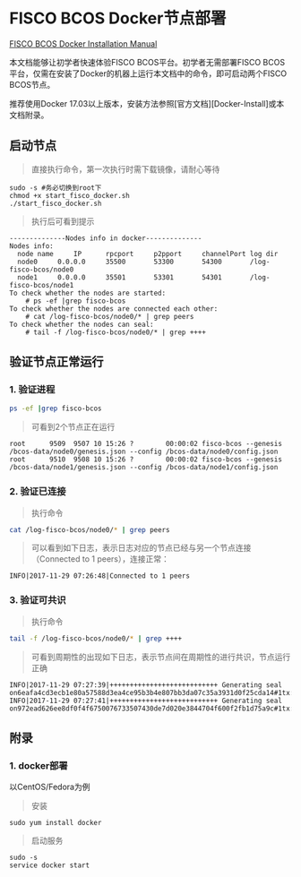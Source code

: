 # FISCO BCOS Docker节点部署

[FISCO BCOS Docker Installation Manual](README_EN.md)

本文档能够让初学者快速体验FISCO BCOS平台。初学者无需部署FISCO BCOS平台，仅需在安装了Docker的机器上运行本文档中的命令，即可启动两个FISCO BCOS节点。

推荐使用Docker 17.03以上版本，安装方法参照[官方文档][Docker-Install]或本文档附录。

## 启动节点

> 直接执行命令，第一次执行时需下载镜像，请耐心等待

```shell
sudo -s #务必切换到root下
chmod +x start_fisco_docker.sh
./start_fisco_docker.sh
```

> 执行后可看到提示

```log
--------------Nodes info in docker--------------
Nodes info:
  node name 	IP		rpcport		p2pport		channelPort	log dir
  node0		0.0.0.0		35500		53300		54300		/log-fisco-bcos/node0
  node1		0.0.0.0		35501		53301		54301		/log-fisco-bcos/node1
To check whether the nodes are started:
	# ps -ef |grep fisco-bcos
To check whether the nodes are connected each other:
	# cat /log-fisco-bcos/node0/* | grep peers
To check whether the nodes can seal: 
	# tail -f /log-fisco-bcos/node0/* | grep ++++
```

## 验证节点正常运行

### 1. 验证进程

```sh
ps -ef |grep fisco-bcos
```

> 可看到2个节点正在运行

```
root      9509  9507 10 15:26 ?        00:00:02 fisco-bcos --genesis /bcos-data/node0/genesis.json --config /bcos-data/node0/config.json
root      9510  9508 10 15:26 ?        00:00:02 fisco-bcos --genesis /bcos-data/node1/genesis.json --config /bcos-data/node1/config.json
```

### 2. 验证已连接

> 执行命令

```sh
cat /log-fisco-bcos/node0/* | grep peers
```

> 可以看到如下日志，表示日志对应的节点已经与另一个节点连接（Connected to 1 peers），连接正常：

```
INFO|2017-11-29 07:26:48|Connected to 1 peers
```

### 3. 验证可共识

> 执行命令

```sh
tail -f /log-fisco-bcos/node0/* | grep ++++
```

> 可看到周期性的出现如下日志，表示节点间在周期性的进行共识，节点运行正确

```
INFO|2017-11-29 07:27:39|+++++++++++++++++++++++++++ Generating seal on6eafa4cd3ecb1e80a57588d3ea4ce95b3b4e807bb3da07c35a3931d0f25cda14#1tx:0,maxtx:1000,tq.num=0time:1511940459437
INFO|2017-11-29 07:27:41|+++++++++++++++++++++++++++ Generating seal on972ead626ee8df0f4f6750076733507430de7d020e3844704f600f2fb1d75a9c#1tx:0,maxtx:1000,tq.num=0time:1511940461448
```

## 附录

### 1. docker部署

以CentOS/Fedora为例

> 安装

```shell
sudo yum install docker
```

> 启动服务

```shell
sudo -s
service docker start
```
